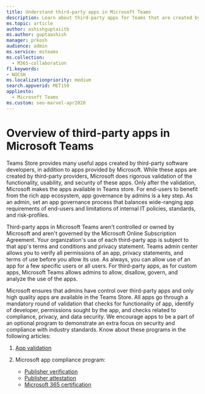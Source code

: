```yaml
---
title: Understand third-party apps in Microsoft Teams
description: Learn about third-party apps for Teams that are created by app developer and by Microsoft partners.
ms.topic: article
author: ashishguptaiitb
ms.author: guptaashish
manager: prkosh
audience: admin
ms.service: msteams
ms.collection: 
  - M365-collaboration
f1.keywords:
- NOCSH
ms.localizationpriority: medium
search.appverid: MET150
appliesto: 
  - Microsoft Teams
ms.custom: seo-marvel-apr2020
---
```

# Overview of third-party apps in Microsoft Teams

Teams Store provides many useful apps created by third-party software developers, in addition to apps provided by Microsoft. While these apps are created by third-party providers, Microsoft does rigorous validation of the functionality, usability, and security of these apps. Only after the validation, Microsoft makes the apps available in Teams store. For end-users to benefit from the rich app ecosystem, app governance by admins is a key step. As an admin, set an app governance process that balances wide-ranging app requirements of end-users and limitations of internal IT policies, standards, and risk-profiles.

Third-party apps in Microsoft Teams aren't controlled or owned by Microsoft and aren't governed by the Microsoft Online Subscription Agreement. Your organization's use of each third-party app is subject to that app's terms and conditions and privacy statement. Teams admin center allows you to verify all permissions of an app, privacy statements, and terms of use before you allow its use. As always, you can allow use of an app for a few specific users or all users. For third-party apps, as for custom apps, Microsoft Teams allows admins to allow, disallow, govern, and analyze the use of the apps.

Microsoft ensures that admins have control over third-party apps and only high quality apps are available in the Teams Store. All apps go through a mandatory round of validation that checks for functionality of app, identify of developer, permissions sought by the app, and checks related to compliance, privacy, and data security. We encourage apps to be a part of an optional program to demonstrate an extra focus on security and compliance with industry standards. Know about these programs in the following articles:

1. [App validation](overview-of-app-validation.md#app-validation-and-testing)

1. Microsoft app compliance program:

   - [Publisher verification](overview-of-app-certification.md#publisher-verification)
   - [Publisher attestation](overview-of-app-certification.md#publisher-attestation)
   - [Microsoft 365 certification](overview-of-app-certification.md#microsoft-365-certification)
